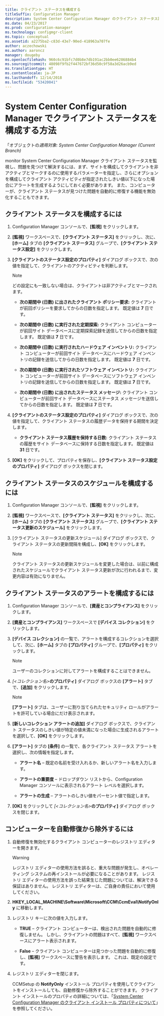 ```yaml
---
title: クライアント ステータスを構成する
titleSuffix: Configuration Manager
description: System Center Configuration Manager のクライアント ステータス設定を選択します。
ms.date: 04/23/2017
ms.prod: configuration-manager
ms.technology: configmgr-client
ms.topic: conceptual
ms.assetid: a2275ba2-c83d-43e7-90ed-418963a707fe
author: aczechowski
ms.author: aaroncz
manager: dougeby
ms.openlocfilehash: 960c6c91bfc7d0b8e7db191ac2bb0ee6286884b4
ms.sourcegitcommit: 48098f9fb2f447672bf36d50c9f58a3d26acb9ed
ms.translationtype: HT
ms.contentlocale: ja-JP
ms.lasthandoff: 12/14/2018
ms.locfileid: "53420041"
---
```

# <a name="how-to-configure-client-status-in-system-center-configuration-manager"></a>System Center Configuration Manager でクライアント ステータスを構成する方法

「オブジェクトの*適用対象: System Center Configuration Manager (Current Branch)*

monitor System Center Configuration Manager クライアント ステータスを監視し、問題を見つけて解決するには、まず、サイトを構成してクライアントを非アクティブとマークするのに使用するパラメーターを指定し、さらにオプションを構成してクライアント アクティビティが指定されたしきい値以下になった場合にアラートを生成するようにしておく必要があります。 また、コンピューターが、クライアント ステータスが見つけた問題を自動的に修復する機能を無効化することもできます。  

##  <a name="BKMK_1"></a> クライアント ステータスを構成するには  

1.  Configuration Manager コンソールで、**[監視]** をクリックします。  

2.  **[監視]** ワークスペースで、**[クライアント ステータス]** をクリックし、次に、**[ホーム]** タブの **[クライアント ステータス]** グループで、**[クライアント ステータス設定]** をクリックします。  

3.  **[クライアントのステータス設定のプロパティ]** ダイアログ ボックスで、次の値を指定して、クライアントのアクティビティを判断します。  

    > [!NOTE]  
    >  どの設定にも一致しない場合は、クライアントは非アクティブとマークされます。  

    -   **次の期間中 (日数) に出されたクライアント ポリシー要求:** クライアントが前回ポリシーを要求してからの日数を指定します。 既定値は **7** 日です。   

    -   **次の期間中 (日数) に実行された定期探索:** クライアント コンピューターが前回サイト データベースに定期探索記録を送信してからの日数を指定します。 既定値は **7** 日です。   

    -   **次の期間中 (日数) に実行されたハードウェア インベントリ:** クライアント コンピューターが前回サイト データベースにハードウェア インベントリの記録を送信してからの日数を指定します。 既定値は **7** 日です。   

    -   **次の期間中 (日数) に実行されたソフトウェア インベントリ:** クライアント コンピューターが前回サイト データベースにソフトウェア インベントリの記録を送信してからの日数を指定します。 既定値は **7** 日です。   

    -   **次の期間中 (日数) に出されたステータス メッセージ:** クライアント コンピューターが前回サイト データベースにステータス メッセージを送信してからの日数を指定します。 既定値は **7** 日です。   

4.  **[クライアントのステータス設定のプロパティ]** ダイアログ ボックスで、次の値を指定して、クライアント ステータスの履歴データを保持する期間を決定します。  

    -   **クライアント ステータス履歴を保持する日数:** クライアント ステータスの履歴をサイト データベースに保持する日数を指定します。 既定値は **31** 日です。  

5.  **[OK]** をクリックして、プロパティを保存し、**[クライアント ステータス設定のプロパティ]** ダイアログ ボックスを閉じます。  

##  <a name="BKMK_Schedule"></a> クライアント ステータスのスケジュールを構成するには  

1.  Configuration Manager コンソールで、**[監視]** をクリックします。  

2.  **[監視]** ワークスペースで、**[クライアント ステータス]** をクリックし、次に、**[ホーム]** タブの **[クライアント ステータス]** グループで、**[クライアント ステータス更新のスケジュール]** をクリックします。  

3.  [クライアント ステータスの更新スケジュール] ダイアログ ボックスで、クライアント ステータスの更新間隔を構成し、**[OK]** をクリックします。  

    > [!NOTE]  
    >  クライアント ステータスの更新スケジュールを変更した場合は、以前に構成されたスケジュールでクライアント ステータス更新が次に行われるまで、変更内容は有効になりません。  

##  <a name="BKMK_2"></a> クライアント ステータスのアラートを構成するには  

1. Configuration Manager コンソールで、**[資産とコンプライアンス]** をクリックします。  

2. **[資産とコンプライアンス]** ワークスペースで **[デバイス コレクション]** をクリックします。  

3. **[デバイス コレクション]** の一覧で、アラートを構成するコレクションを選択して、次に、**[ホーム]** タブの **[プロパティ]** グループで、**[プロパティ]** をクリックします。  

   > [!NOTE]  
   >  ユーザーのコレクションに対してアラートを構成することはできません。  

4. <em>[&lt;コレクション名\></em>**のプロパティ]** ダイアログ ボックスの **[アラート]** タブで、**[追加]** をクリックします。  

   > [!NOTE]  
   >  **[アラート]** タブは、ユーザーに割り当てられたセキュリティ ロールがアラートを許可している場合にだけ表示されます。  

5. **[新しいコレクション アラートの追加]** ダイアログ ボックスで、クライアント ステータスのしきい値が特定の値未満になった場合に生成されるアラートを選択して、**[OK]** をクリックします。  

6. **[アラート]** タブの **[条件]** の一覧で、各クライアント ステータス アラートを選択し、次の情報を指定します。  

   -   **アラート名** – 既定の名前を受け入れるか、新しいアラート名を入力します。  

   -   **アラートの重要度** – ドロップダウン リストから、Configuration Manager コンソールに表示されるアラート レベルを選択します。  

   -   **アラートの生成** – アラートのしきい値をパーセント値で指定します。  

7. **[OK]** をクリックして <em>[&lt;コレクション名\></em>**のプロパティ]** ダイアログ ボックスを閉じます。  

##  <a name="BKMK_3"></a> コンピューターを自動修復から除外するには  

1. 自動修復を無効化するクライアント コンピューターのレジストリ エディターを開きます。  

   > [!WARNING]  
   >  レジストリ エディターの使用方法を誤ると、重大な問題が発生し、オペレーティング システムの再インストールが必要になることがあります。 レジストリ エディターの使用方法を誤った結果生じた問題については、解決できる保証はありません。 レジストリ エディターは、ご自身の責任において使用してください。  

2. **HKEY_LOCAL_MACHINE\Software\Microsoft\CCM\CcmEval\NotifyOnly** に移動します。  

3. レジストリ キーに次の値を入力します。  

   -   **TRUE** – クライアント コンピューターは、検出された問題を自動的に修復しません。 しかし、クライアントの問題はすべて、**[監視]** ワークスペースにアラート表示されます。  

   -   **False** – クライアント コンピューターは見つかった問題を自動的に修復し、**[監視]** ワークスペースに警告を表示します。 これは、既定の設定です。  

4. レジストリ エディターを閉じます。  

   CCMSetup の **NotifyOnly** インストール プロパティを使用してクライアントをインストールしても、自動修復から除外することができます。 クライアント インストールのプロパティの詳細については、「[System Center Configuration Manager のクライアント インストール プロパティについて](../../../core/clients/deploy/about-client-installation-properties.md)」を参照してください。  
